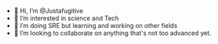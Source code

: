 - 👋 Hi, I’m @Justafugitive
- 👀 I’m interested in science and Tech
- 🌱 I’m doing SRE but learning and working on other fields
- 💞️ I’m looking to collaborate on anything that's not too advanced yet.

<!---
Justafugitive/Justafugitive is a ✨ special ✨ repository because its `README.md` (this file) appears on your GitHub profile.
You can click the Preview link to take a look at your changes.
--->
